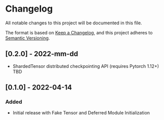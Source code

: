 # Changelog
All notable changes to this project will be documented in this file.

The format is based on [Keep a Changelog](http://keepachangelog.com/en/1.0.0/),
and this project adheres to [Semantic Versioning](https://semver.org/spec/v2.0.0.html).

## [0.2.0] - 2022-mm-dd
- ShardedTensor distributed checkpointing API (requires Pytorch 1.12+)
TBD

## [0.1.0] - 2022-04-14
### Added
 - Initial release with Fake Tensor and Deferred Module Initialization
